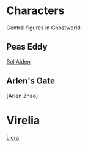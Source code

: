 # Characters

Central figures in Ghostworld:

## Peas Eddy

[Sol Aiden](peas-eddy/aiden-sol.md)

## Arlen's Gate

[Arlen Zhao]

# Virelia

[Liora](virelia/liora.md)
